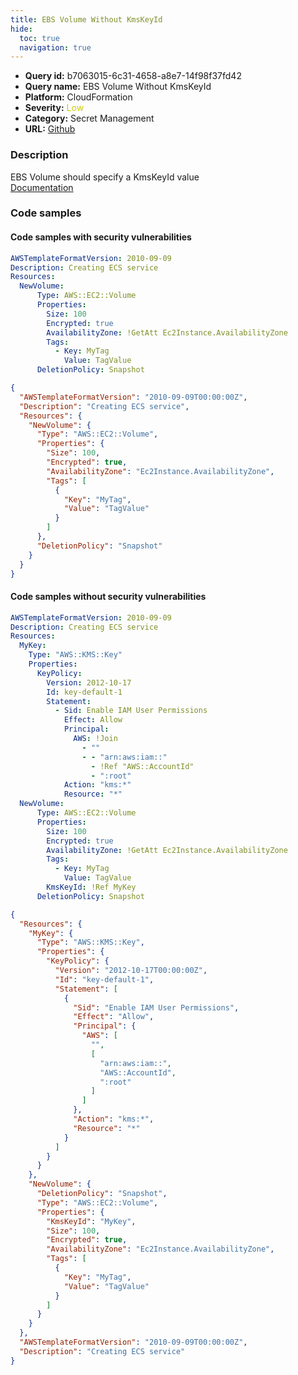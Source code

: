 ```yaml
---
title: EBS Volume Without KmsKeyId
hide:
  toc: true
  navigation: true
---
```


<style>
  .highlight .hll {
    background-color: #ff171742;
  }
  .md-content {
    max-width: 1100px;
    margin: 0 auto;
  }
</style>

-   **Query id:** b7063015-6c31-4658-a8e7-14f98f37fd42
-   **Query name:** EBS Volume Without KmsKeyId
-   **Platform:** CloudFormation
-   **Severity:** <span style="color:#CC0">Low</span>
-   **Category:** Secret Management
-   **URL:** [Github](https://github.com/Checkmarx/kics/tree/master/assets/queries/cloudFormation/aws/ebs_volume_without_kms_key_id)

### Description
EBS Volume should specify a KmsKeyId value<br>
[Documentation](https://docs.aws.amazon.com/AWSCloudFormation/latest/UserGuide/aws-properties-ec2-ebs-volume.html)

### Code samples
#### Code samples with security vulnerabilities
```yaml title="Positive test num. 1 - yaml file" hl_lines="6"
AWSTemplateFormatVersion: 2010-09-09
Description: Creating ECS service
Resources:
  NewVolume:
      Type: AWS::EC2::Volume
      Properties:
        Size: 100
        Encrypted: true
        AvailabilityZone: !GetAtt Ec2Instance.AvailabilityZone
        Tags:
          - Key: MyTag
            Value: TagValue
      DeletionPolicy: Snapshot
```
```json title="Positive test num. 2 - json file" hl_lines="7"
{
  "AWSTemplateFormatVersion": "2010-09-09T00:00:00Z",
  "Description": "Creating ECS service",
  "Resources": {
    "NewVolume": {
      "Type": "AWS::EC2::Volume",
      "Properties": {
        "Size": 100,
        "Encrypted": true,
        "AvailabilityZone": "Ec2Instance.AvailabilityZone",
        "Tags": [
          {
            "Key": "MyTag",
            "Value": "TagValue"
          }
        ]
      },
      "DeletionPolicy": "Snapshot"
    }
  }
}

```


#### Code samples without security vulnerabilities
```yaml title="Negative test num. 1 - yaml file"
AWSTemplateFormatVersion: 2010-09-09
Description: Creating ECS service
Resources:
  MyKey:
    Type: "AWS::KMS::Key"
    Properties:
      KeyPolicy:
        Version: 2012-10-17
        Id: key-default-1
        Statement:
          - Sid: Enable IAM User Permissions
            Effect: Allow
            Principal:
              AWS: !Join
                - ""
                - - "arn:aws:iam::"
                  - !Ref "AWS::AccountId"
                  - ":root"
            Action: "kms:*"
            Resource: "*"
  NewVolume:
      Type: AWS::EC2::Volume
      Properties:
        Size: 100
        Encrypted: true
        AvailabilityZone: !GetAtt Ec2Instance.AvailabilityZone
        Tags:
          - Key: MyTag
            Value: TagValue
        KmsKeyId: !Ref MyKey
      DeletionPolicy: Snapshot
```
```json title="Negative test num. 2 - json file"
{
  "Resources": {
    "MyKey": {
      "Type": "AWS::KMS::Key",
      "Properties": {
        "KeyPolicy": {
          "Version": "2012-10-17T00:00:00Z",
          "Id": "key-default-1",
          "Statement": [
            {
              "Sid": "Enable IAM User Permissions",
              "Effect": "Allow",
              "Principal": {
                "AWS": [
                  "",
                  [
                    "arn:aws:iam::",
                    "AWS::AccountId",
                    ":root"
                  ]
                ]
              },
              "Action": "kms:*",
              "Resource": "*"
            }
          ]
        }
      }
    },
    "NewVolume": {
      "DeletionPolicy": "Snapshot",
      "Type": "AWS::EC2::Volume",
      "Properties": {
        "KmsKeyId": "MyKey",
        "Size": 100,
        "Encrypted": true,
        "AvailabilityZone": "Ec2Instance.AvailabilityZone",
        "Tags": [
          {
            "Key": "MyTag",
            "Value": "TagValue"
          }
        ]
      }
    }
  },
  "AWSTemplateFormatVersion": "2010-09-09T00:00:00Z",
  "Description": "Creating ECS service"
}

```
